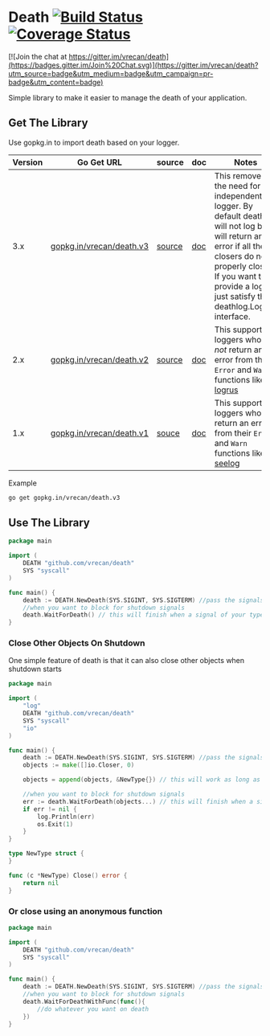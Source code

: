 # Death [![Build Status](https://travis-ci.org/vrecan/death.svg?branch=master)](https://travis-ci.org/vrecan/death) [![Coverage Status](https://coveralls.io/repos/github/vrecan/death/badge.svg?branch=master)](https://coveralls.io/github/vrecan/death?branch=master)

[![Join the chat at https://gitter.im/vrecan/death](https://badges.gitter.im/Join%20Chat.svg)](https://gitter.im/vrecan/death?utm_source=badge&utm_medium=badge&utm_campaign=pr-badge&utm_content=badge)
<p>Simple library to make it easier to manage the death of your application.</p>

## Get The Library

Use gopkg.in to import death based on your logger.

Version | Go Get URL | source | doc | Notes |
--------|------------|--------|-----|-------|
3.x     | [gopkg.in/vrecan/death.v3](https://gopkg.in/vrecan/death.v3)| [source](https://github.com/vrecan/death/tree/v3.0) | [doc](https://godoc.org/gopkg.in/vrecan/death.v3) | This removes the need for an independent logger. By default death will not log but will return an error if all the closers do not properly close. If you want to provide a logger just satisfy the deathlog.Logger interface.
2.x     | [gopkg.in/vrecan/death.v2](https://gopkg.in/vrecan/death.v2)| [source](https://github.com/vrecan/death/tree/v2.0) | [doc](https://godoc.org/gopkg.in/vrecan/death.v2) | This supports loggers who _do not_ return an error from their `Error` and `Warn` functions like [logrus](https://github.com/sirupsen/logrus)
1.x     | [gopkg.in/vrecan/death.v1](https://gopkg.in/vrecan/death.v1)| [souce](https://github.com/vrecan/death/tree/v1.0) | [doc](https://godoc.org/gopkg.in/vrecan/death.v1) | This supports loggers who _do_ return an error from their `Error` and `Warn` functions like [seelog](https://github.com/cihub/seelog)



Example
```bash
go get gopkg.in/vrecan/death.v3
```
## Use The Library

```go
package main

import (
	DEATH "github.com/vrecan/death"
	SYS "syscall"
)

func main() {
	death := DEATH.NewDeath(SYS.SIGINT, SYS.SIGTERM) //pass the signals you want to end your application
	//when you want to block for shutdown signals
	death.WaitForDeath() // this will finish when a signal of your type is sent to your application
}
```

### Close Other Objects On Shutdown
<p>One simple feature of death is that it can also close other objects when shutdown starts</p>

```go
package main

import (
	"log"
	DEATH "github.com/vrecan/death"
	SYS "syscall"
	"io"
)

func main() {
	death := DEATH.NewDeath(SYS.SIGINT, SYS.SIGTERM) //pass the signals you want to end your application
	objects := make([]io.Closer, 0)

	objects = append(objects, &NewType{}) // this will work as long as the type implements a Close method

	//when you want to block for shutdown signals
	err := death.WaitForDeath(objects...) // this will finish when a signal of your type is sent to your application
	if err != nil {
		log.Println(err)
		os.Exit(1)
	}
}

type NewType struct {
}

func (c *NewType) Close() error {
	return nil
}
```

### Or close using an anonymous function

```go
package main

import (
	DEATH "github.com/vrecan/death"
	SYS "syscall"
)

func main() {
	death := DEATH.NewDeath(SYS.SIGINT, SYS.SIGTERM) //pass the signals you want to end your application
	//when you want to block for shutdown signals
	death.WaitForDeathWithFunc(func(){ 
		//do whatever you want on death
	}) 
}
```
